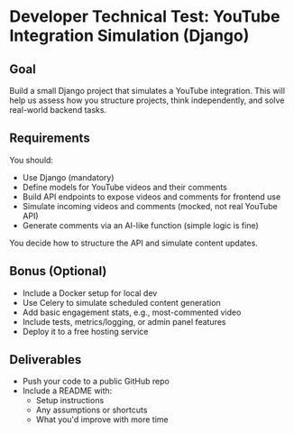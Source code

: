 # Developer Technical Test: YouTube Integration Simulation (Django)

## Goal
Build a small Django project that simulates a YouTube integration. This will help us assess how you structure projects, think independently, and solve real-world backend tasks.

## Requirements
You should:
- Use Django (mandatory)
- Define models for YouTube videos and their comments
- Build API endpoints to expose videos and comments for frontend use
- Simulate incoming videos and comments (mocked, not real YouTube API)
- Generate comments via an AI-like function (simple logic is fine)

You decide how to structure the API and simulate content updates.

## Bonus (Optional)
- Include a Docker setup for local dev
- Use Celery to simulate scheduled content generation
- Add basic engagement stats, e.g., most-commented video
- Include tests, metrics/logging, or admin panel features
- Deploy it to a free hosting service

## Deliverables
- Push your code to a public GitHub repo
- Include a README with:
  - Setup instructions
  - Any assumptions or shortcuts
  - What you'd improve with more time

